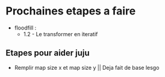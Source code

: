 # Prochaines etapes a faire

- floodfill : 
  - 1.2 - Le transformer en iteratif

## Etapes pour aider juju
- Remplir map size x et map size y || Deja fait de base lesgo